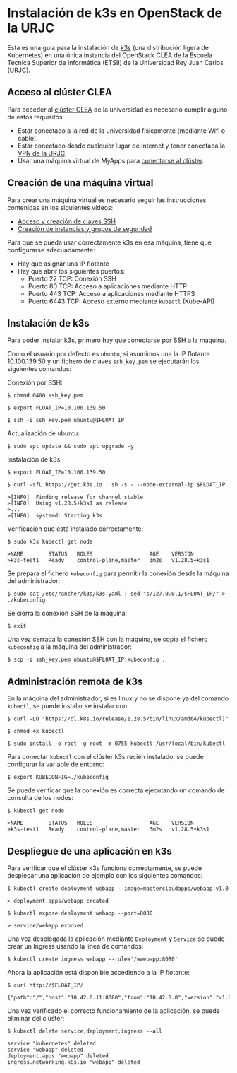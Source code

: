 
# Instalación de k3s en OpenStack de la URJC

Esta es una guía para la instalación de [k3s](https://k3s.io/) (una distribución ligera de Kubernetes) en una única instancia del OpenStack CLEA de la Escuela Técnica Superior de Informática (ETSII) de la Universidad Rey Juan Carlos (URJC).

## Acceso al clúster CLEA

Para acceder al [clúster CLEA](https://clea.etsii.urjc.es/horizon/) de la universidad es necesario cumplir alguno de estos requisitos:
* Estar conectado a la red de la universidad físicamente (mediante Wifi o cable).
* Estar conectado desde cualquier lugar de Internet y tener conectada la [VPN de la URJC](https://www.urjc.es/principal-intranet/documentos/general/82-configuracion-vpn-urjc).
* Usar una máquina virtual de MyApps para [conectarse al clúster](https://tv.urjc.es/video/63ed009ac758c1afe929bf32).


## Creación de una máquina virtual

Para crear una máquina virtual es necesario seguir las instrucciones contenidas en los siguientes vídeos: 

* [Acceso y creación de claves SSH](https://tv.urjc.es/video/63ecff6bc758c1af58537112)
* [Creación de instancias y grupos de seguridad](https://tv.urjc.es/video/63ed0022c758c1afa5794db2)

Para que se pueda usar correctamente k3s en esa máquina, tiene que configurarse adecuadamente:
* Hay que asignar una IP flotante
* Hay que abrir los siguientes puertos:
  * Puerto 22 TCP: Conexión SSH
  * Puerto 80 TCP: Acceso a aplicaciones mediante HTTP
  * Puerto 443 TCP: Acceso a aplicaciones mediante HTTPS
  * Puerto 6443 TCP: Acceso externo mediante `kubectl` (Kube-API)

## Instalación de k3s

Para poder instalar k3s, primero hay que conectarse por SSH a la máquina.

Como el usuario por defecto es `ubuntu`, si asumimos una la IP flotante 10.100.139.50 y un fichero de claves `ssh_key.pem` se ejecutarán los siguientes comandos:

Conexión por SSH:

`$ chmod 0400 ssh_key.pem`

`$ export FLOAT_IP=10.100.139.50` 

`$ ssh -i ssh_key.pem ubuntu@$FLOAT_IP`

Actualización de ubuntu:

`$ sudo apt update && sudo apt upgrade -y`

Instalación de k3s:

`$ export FLOAT_IP=10.100.139.50` 

`$ curl -sfL https://get.k3s.io | sh -s - --node-external-ip $FLOAT_IP`

```
>[INFO]  Finding release for channel stable
>[INFO]  Using v1.28.5+k3s1 as release
>...
>[INFO]  systemd: Starting k3s
```

Verificación que está instalado correctamente:

`$ sudo k3s kubectl get node`

```
>NAME        STATUS   ROLES                  AGE    VERSION
>k3s-test1   Ready    control-plane,master   3m2s   v1.28.5+k3s1
```

Se prepara el fichero `kubeconfig` para permitir la conexión desde la máquina del administrador:

`$ sudo cat /etc/rancher/k3s/k3s.yaml | sed "s/127.0.0.1/$FLOAT_IP/" > ./kubeconfig`

Se cierra la conexión SSH de la máquina:

`$ exit`

Una vez cerrada la conexión SSH con la máquina, se copia el fichero `kubeconfig` a la máquina del administrador:

`$ scp -i ssh_key.pem ubuntu@$FLOAT_IP:kubeconfig .`

## Administración remota de k3s

En la máquina del administrador, si es linux y no se dispone ya del comando `kubectl`, se puede instalar se instalar con:

`$ curl -LO "https://dl.k8s.io/release/1.28.5/bin/linux/amd64/kubectl)"`

`$ chmod +x kubectl`

`$ sudo install -o root -g root -m 0755 kubectl /usr/local/bin/kubectl`

Para conectar `kubectl` con el clúster k3s recién instalado, se puede configurar la variable de entorno:

`$ export KUBECONFIG=./kubeconfig`

Se puede verificar que la conexión es correcta ejecutando un comando de consulta de los nodos:

`$ kubectl get node`

```
>NAME        STATUS   ROLES                  AGE    VERSION
>k3s-test1   Ready    control-plane,master   3m2s   v1.28.5+k3s1
```

## Despliegue de una aplicación en k3s

Para verificar que el clúster k3s funciona correctamente, se puede desplegar una aplicación de ejemplo con los siguientes comandos:

`$ kubectl create deployment webapp --image=mastercloudapps/webapp:v1.0`

```
> deployment.apps/webapp created
```

`$ kubectl expose deployment webapp --port=8080`

```
> service/webapp exposed
```

Una vez desplegada la aplicación mediante `Deployment` y `Service` se puede crear un Ingress usando la línea de comandos:

`$ kubectl create ingress webapp --rule='/=webapp:8080'`

Ahora la aplicación está disponible accediendo a la IP flotante:

`$ curl http://$FLOAT_IP/`

```
{"path":"/","host":"10.42.0.11:8080","from":"10.42.0.8","version":"v1.0"}
```

Una vez verificado el correcto funcionamiento de la aplicación, se puede eliminar del clúster:

`$ kubectl delete service,deployment,ingress --all`

```
service "kubernetes" deleted
service "webapp" deleted
deployment.apps "webapp" deleted
ingress.networking.k8s.io "webapp" deleted
```